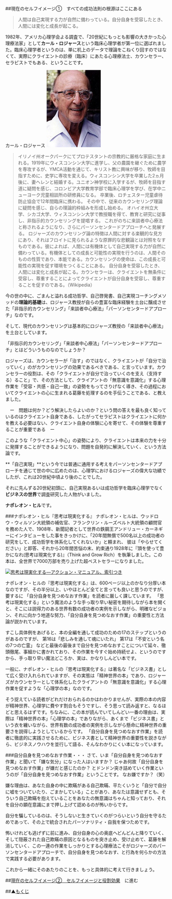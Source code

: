 ##現在のセルフイメージ①　すべての成功法則の根源はここにある

>人間は自己実現する力が自然に備わっている。自分自身を受容したとき、人間には変化と成長が起こる。

1982年、アメリカ心理学会よる調査で、「20世紀にもっとも影響の大きかった心理療法家」として**カール・ロジャース**という臨床心理学者が第一位に選ばれました。臨床心理学者というのは、単に机上のデータで理論をこねくり回すのではなくて、実際にクライエントの診療（臨床）にあたる心理療法士、カウンセラー、セラピストでもある、ということです。

カール・ロジャース
![](./carl-rogers.jpg)

>イリノイ州オークパークにてプロテスタントの宗教的に厳格な家庭に生まれる。1919年にウィスコンシン大学に進学し、父の農園を継ぐために農学を専攻するが、YMCA活動を通じて、キリスト教に興味が移り、牧師を目指すために、史学に専攻を変える。ウィスコンシン大学を卒業した2ヵ月後に、妻ヘレンと結婚する。ユニオン神学校に入学するが、牧師を目指す道に疑問を感じ、コロンビア大学教育学部で臨床心理学を学び、在学中ニューヨーク児童相談所の研修員になる。
>卒業後、ロチェスター児童虐待防止協会で12年間臨床に携わる。 その中で、従来のカウンセリング理論に疑問を感じ、自らの理論的枠組みを形成し始める。 オハイオ州立大学、シカゴ大学、ウィスコンシン大学で教授職を得て、教育と研究に従事し、非指示的カウンセリングを提唱する。 これがのちに来談者中心療法と称されるようになり、さらにパーソンセンタードアプローチへと発展する。
>ロジャーズのカウンセリング論の特徴は人間に対する楽観的な見方にあり、それはフロイトに見られるような原罪的な悲観論とは対照をなすものである。彼によれば、人間には有機体として自己実現する力が自然に備わっている。有機体としての成長と可能性の実現を行うのは、人間そのものの性質であり、本能である。カウンセリングの使命は、この成長と可能性の実現を促す環境をつくることにある。
自分自身を受容したとき、人間には変化と成長が起こる。カウンセラーは、クライエントを無条件に受容し、尊重することによってクライエントが自分自身を受容し、尊重することを促すのである。（Wikipedia）

今の世の中に、ごまんと溢れる成功哲学、自己啓発書、自己実現コーチングメソッドの**理論的基礎**は、ロジャース教授が自らの豊富な臨床経験を土台に醸成させた「非指示的カウンセリング」「来談者中心療法」「パーソンセンタードアプローチ」なのです。

そして、現代のカウンセリングは基本的にロジャーズ教授の「来談者中心療法」を土台としています。

「非指示的カウンセリング」「来談者中心療法」「パーソンセンタードアプローチ」とはどういうものなのでしょうか？

ロジャーズは、カウンセラーが「治す」のではなく、クライエントが「自分で治っていく」のがカウンセリングの効果であるべきである、と言っています。カウンセラーの役割は、その「クライエントが自分で治っていくのを支え（支持する）ること」で、その方法として、クライアントの「無意識を意識化」する心理作業を「受容・共感・自己一致」の姿勢をもってさりげなく導き、その過程においてクライエントの心に生まれる葛藤を処理するのを手伝うことである、と教えました。

　ー　問題は何か？どう解決したらよいのか？という問の答えを最も良く知っているのはクライエント自身である、したがってセラピストはクライエントに何かを教える必要はない、クライエント自身の体験に心を寄せて、その体験を尊重することが重要である　ー　

このような「クライエント中心」の姿勢により、クライエントは本来の力を十分に発揮することができるようになり、問題を自発的に解決していく、という方法論です。

**「自己実現」**という今では普通に通用する考えをパーソンセンタードアプローチを通じて世の中に広めたのは、心理学におけるロジャーズの偉大な功績でしたが、これは20世紀中頃より後のことでした。

それに先んずる20世紀初頭に、自己実現あるいは成功哲学を臨床心理学でなく**ビジネスの世界**で調査研究した人物がいました。

**ナポレオン・ヒル**です。

###ナポレオン・ヒル『思考は現実化する』
ナポレオン・ヒルは、ウッドロウ・ウィルソン大統領の補佐官、フランクリン・ルーズベルト大統領の顧問官を­務めた人で、1908年、新聞記者として世界の鉄鋼王アンドリュー・カーネギーにインタビューをし­た事をきっかけに、「20年間無償で500名以上の成功者の研究をして、成功哲学を体­系化してくれないか」と頼まれ、 彼は「やらせてください」と即答、それから20年間苦悩の末、約束通り1928年に『­頭を使って豊かになれ(思考は現実化する)』（Think and Grow Rich）を執筆しました。この本は、全世界で7000万部を売り上げた超ベストセラーになりました。

<a onclick="return mugicPopWin(this,event);" oncontextmenu="mugicRightClick(this);" href="http://www.amazon.co.jp/gp/product/4877710515/ref=as_li_ss_il?ie=UTF8&amp;camp=247&amp;creative=7399&amp;creativeASIN=4877710515&amp;linkCode=as2&amp;tag=tedlearner-22"><img border="0" src="http://ws.assoc-amazon.jp/widgets/q?_encoding=UTF8&amp;ASIN=4877710515&amp;Format=_SL160_&amp;ID=AsinImage&amp;MarketPlace=JP&amp;ServiceVersion=20070822&amp;WS=1&amp;tag=tedlearner-22">思考は現実化する―アクション・マニュアル、索引つき</a><img src="http://www.assoc-amazon.jp/e/ir?t=tedlearner-22&amp;l=as2&amp;o=9&amp;a=4877710515" width="1" height="1" border="0" alt="" style="border:none!important;margin:0!important;" /></p>

ナポレオン・ヒルの『思考は現実化する』は、600ページ以上のかなり分厚い本なのですが、その半分以上、いやほとんど全てと言っても良いと思うのですが、要するに
「自分自身を見つめなおす作業」を読者に厳しく課しています。
「思考は現実化する」という魔法のような手っ取り早い秘密を期待しながら本を開くと、そこには説得力のある世界有数の成功者の実例を示しながら、明確なビジョン、それに向かう地道な努力、「自分自身を見つめなおす作業」の重要性と方法論が説かれています。

すこし具体例をあげると、本の全編を通して成功のための17のステップというのがあるのですが、
第16は「悲しみを通して魂にいたれ」
第17は「不安という名の7つの亡霊」
などと最後の最後まで自分を見つめなおすことについて延々、徹頭徹尾、事細かに書かれており、その作業を今すぐ始め持続せよ、というのですから、手っ取り早い魔法どころか、実は、かなりしんどい本です。

一般に、ナポレオン・ヒルの『思考は現実化する』は著名な「ビジネス書」として広く受け入れられていますが、その実態は「精神世界の本」であり、ロジャーズがカウンセラーとして体系化したクライアントの「無意識を意識化」する心理作業を促すような「心理学の本」なのです。

そう捉えている読者がどれだけおられるのかはわかりませんが、実際の本の内容が精神世界、心理学に費やす割合もそうですし、そう思って読み返すと、なるほどと思えるはずです。ちなみに、この本が読んでいてしんどい一番の理由は、実際は「精神世界の本」「心理学の本」でありながら、あくまで「ビジネス書」という衣を纏いながら、世界有数の成功者の実例を示しながら懸命に精神世界の重要さを説得しようとしているからです。
「自分自身を見つめなおす作業」を読者に徹底的に実践させるために、ビジネス書として精神世界の重要性を説きながら、ビジネスノウハウを並行して語る、そんなわかりにくい本になっています。

###自分自身を見つめなおす作業・・・
さて、いま「自分自身を見つめなおす作業」と聞いて「嫌な気分」になった人はいますか？
じゃあ何故「自分自身を見つめなおす作業」が嫌だと感じたのか？
とドンドン突き詰めていく作業というのが「自分自身を見つめなおす作業」ということです。
なお嫌ですか？（笑）

嫌な理由は、あなた自身の中に欺瞞がある自己欺瞞、平たくいうと「自分で自分に嘘をついていたり、ごまかしている」ことがあり、あなたは意識せずとも、そういう自己欺瞞を抱えていることをあなたの無意識はちゃんと知っており、それを自分の顕在意識にまで押し上げて認めるのが怖いからです。

自分を騙しているのは、そうしないと生きていくのがつらいという自分を守るためであって、その上で統合されたパーソナリティ・自我を保つためです。

怖いけれども逃げずに前に進み、自分自身の心の奥底へどんどんと降りていく、
そして隠蔽された自己欺瞞の原因となるものを突き止め、受け止めて、葛藤を解消していく、この一連の作業をしっかりとする心理療法こそがロジャーズのパーソンセンタードアプローチで、自分自身を見つめなおす、と行為を何らかの方法で実践する必要があります。

これから一緒にそのあたりのことを、もっと具体的に考えて行きましょう。

##[現在のセルフイメージ②　セルフイメージと役割効果](/contents/entry3/entry.html)　に進む

##▲[もくじ](/contents/a_index/entry.html)
